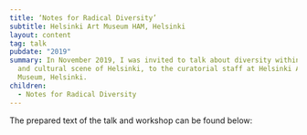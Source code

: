 ```yaml
---
title: ‘Notes for Radical Diversity’
subtitle: Helsinki Art Museum HAM, Helsinki
layout: content
tag: talk
pubdate: "2019"
summary: In November 2019, I was invited to talk about diversity within the art
  and cultural scene of Helsinki, to the curatorial staff at Helsinki Art
  Museum, Helsinki.
children:
  - Notes for Radical Diversity
---
```

The prepared text of the talk and workshop can be found below: